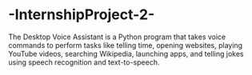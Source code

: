# -InternshipProject-2-
The Desktop Voice Assistant is a Python program that takes voice commands to perform tasks like telling time, opening websites, playing YouTube videos, searching Wikipedia, launching apps, and telling jokes using speech recognition and text-to-speech.
